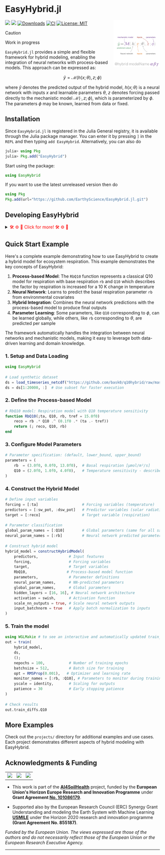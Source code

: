 # EasyHybrid.jl
<img src="docs/src/assets/logo.png" align="right" width="30%"></img>
[![](https://img.shields.io/badge/docs-stable-blue.svg)](https://earthyscience.github.io/EasyHybrid.jl/stable/)
[![](https://img.shields.io/badge/docs-dev-blue.svg)](https://earthyscience.github.io/EasyHybrid.jl/dev/)
[![Downloads](https://img.shields.io/badge/dynamic/json?url=http%3A%2F%2Fjuliapkgstats.com%2Fapi%2Fv1%2Fmonthly_downloads%2FEasyHybrid&query=total_requests&suffix=%2Fmonth&label=Downloads)](https://juliapkgstats.com/pkg/EasyHybrid)
[![CI](https://github.com/EarthyScience/EasyHybrid.jl/actions/workflows/CI.yml/badge.svg)](https://github.com/EarthyScience/EasyHybrid.jl/actions/workflows/CI.yml)
[![License: MIT](https://img.shields.io/badge/License-MIT-green.svg)](https://github.com/EarthyScience/EasyHybrid.jl/blob/main/LICENSE)



> [!CAUTION]
> Work in progress

`EasyHybrid.jl` provides a simple and flexible framework for hybrid modeling, enabling the integration of neural networks with process-based models. This approach can be expressed as:

$$
\hat{y} = \mathcal{M}(h(x;\theta), z; \phi)
$$

where $\hat{y}$ denotes the predicted output of the hybrid model, $h(x;\theta)$ is a neural network with inputs $x$ and learnable parameters $\theta$, $z$ denotes forcing passed directly to the mechanistic model $\mathcal{M}(\cdot, z;\, \phi)$, which is parameterized by $\phi$. The parameters $\phi$ may be known, learned from data or fixed.


## Installation

Since `EasyHybrid.jl` is registered in the Julia General registry, it is available through the Julia package manager. You can enter it by pressing `]` in the `REPL` and then typing `add EasyHybrid`. Alternatively, you can also do

```julia
julia> using Pkg
julia> Pkg.add("EasyHybrid")
```

Start using the package:

```julia
using EasyHybrid
```

If you want to use the latest unreleased version then do

```julia
using Pkg
Pkg.add(url="https://github.com/EarthyScience/EasyHybrid.jl.git")
```

## Developing EasyHybrid

<details>
  <summary><span style="color:red"> 🛠️ ⚙️ 🚀  Click for more! 🛠️ ⚙️ 🚀 </span></summary>

Clone the repository

```sh
git clone https://github.com/EarthyScience/EasyHybrid.jl.git
```

and start using it by opening one of the `env` in `projects`, i.e. `Q10.jl`. There executing the first 4 lines should get you all needed dependencies: `shift + enter`.


Or if you are already working in a project and want to add EasyHybrid in dev mode then do

```julia
# local will clone the repository at your current directory
]dev --local https://github.com/EarthyScience/EasyHybrid.jl.git
```

</details>

## Quick Start Example

Here's a complete example demonstrating how to use EasyHybrid to create a hybrid model for ecosystem respiration. This example demonstrates the key concepts of EasyHybrid:

1. **Process-based Model**: The `RbQ10` function represents a classical Q10 model for respiration with base respiration `rb` and `Q10` which describes the factor by respiration is increased for a 10 K change in temperature
2. **Neural Network**: Learns to predict the basal respiration parameter `rb` from environmental covariates
3. **Hybrid Integration**: Combines the neural network predictions with the process-based model to produce final outputs
4. **Parameter Learning**: Some parameters, like `Q10` corresponding to $\phi$, can be learned globally, while others, like `rb` corresponding to $\theta$, are predicted per sample

The framework automatically handles the integration between neural networks and mechanistic models, making it easy to leverage both data-driven learning and domain knowledge.


### 1. Setup and Data Loading

```julia
using EasyHybrid

# Load synthetic dataset
ds = load_timeseries_netcdf("https://github.com/bask0/q10hybrid/raw/master/data/Synthetic4BookChap.nc")
ds = ds[1:20000, :]  # Use subset for faster execution
```

### 2. Define the Process-based Model

```julia
# RbQ10 model: Respiration model with Q10 temperature sensitivity
function RbQ10(;ta, Q10, rb, tref = 15.0f0)
    reco = rb .* Q10 .^ (0.1f0 .* (ta .- tref))
    return (; reco, Q10, rb)
end
```

### 3. Configure Model Parameters

```julia
# Parameter specification: (default, lower_bound, upper_bound)
parameters = (
    rb  = (3.0f0, 0.0f0, 13.0f0),  # Basal respiration [μmol/m²/s]
    Q10 = (2.0f0, 1.0f0, 4.0f0),   # Temperature sensitivity - describes factor by which respiration is increased for 10 K increase in temperature [-]
)
```

### 4. Construct the Hybrid Model

```julia
# Define input variables
forcing = [:ta]                    # Forcing variables (temperature)
predictors = [:sw_pot, :dsw_pot]   # Predictor variables (solar radiation)
target = [:reco]                   # Target variable (respiration)

# Parameter classification
global_param_names = [:Q10]        # Global parameters (same for all samples)
neural_param_names = [:rb]         # Neural network predicted parameters

# Construct hybrid model
hybrid_model = constructHybridModel(
    predictors,              # Input features
    forcing,                 # Forcing variables
    target,                  # Target variables
    RbQ10,                  # Process-based model function
    parameters,              # Parameter definitions
    neural_param_names,      # NN-predicted parameters
    global_param_names,      # Global parameters
    hidden_layers = [16, 16], # Neural network architecture
    activation = swish,      # Activation function
    scale_nn_outputs = true, # Scale neural network outputs
    input_batchnorm = true   # Apply batch normalization to inputs
)
```

### 5. Train the model
```julia
using WGLMakie # to see an interactive and automatically updated train_board figure
out = train(
    hybrid_model, 
    ds, 
    (); 
    nepochs = 100,           # Number of training epochs
    batchsize = 512,         # Batch size for training
    opt = RMSProp(0.001),   # Optimizer and learning rate
    monitor_names = [:rb, :Q10], # Parameters to monitor during training
    yscale = identity,       # Scaling for outputs
    patience = 30            # Early stopping patience
)

# Check results
out.train_diffs.Q10
```

## More Examples

Check out the `projects/` directory for additional examples and use cases. Each project demonstrates different aspects of hybrid modeling with EasyHybrid.

## Acknowledgments & Funding

<div align="center">
<table style="border-collapse: collapse; border: none; white-space: nowrap;">
<tr>
<td style="text-align: center; border: none;"><img src="https://erc.europa.eu/sites/default/files/2023-06/LOGO_ERC-FLAG_FP.png" height="120" /></td>
<td style="text-align: center; border: none;"><a href="https://ai4soilhealth.eu" target="_blank"><img src="https://ai4soilhealth.eu/wp-content/uploads/2023/06/ai4soilhealth_4f.png" height="50" /></a></td>
<td style="text-align: center; border: none;"><a href="https://www.usmile-erc.eu" target="_blank"><img src="https://www.usmile-erc.eu/wp-content/uploads/sites/9/2020/04/USMILE-Logo-H-pos.jpg" height="80" /></td>
</tr>
</table>
</div>

- This work is part of the **[AI4SoilHealth](https://AI4SoilHealth.eu)** project, funded by the **European Union's Horizon Europe Research and Innovation Programme** under **Grant Agreement [No. 101086179](https://cordis.europa.eu/project/id/101086179)**.

- Supported also by the European Research Council (ERC) Synergy Grant Understanding and modeling the Earth System with Machine Learning **[USMILE](https://www.usmile-erc.eu)** under the Horizon 2020 research and innovation programme **(Grant Agreement No. 855187)**.

*Funded by the European Union. The views expressed are those of the authors and do not necessarily reflect those of the European Union or the European Research Executive Agency.*

---

